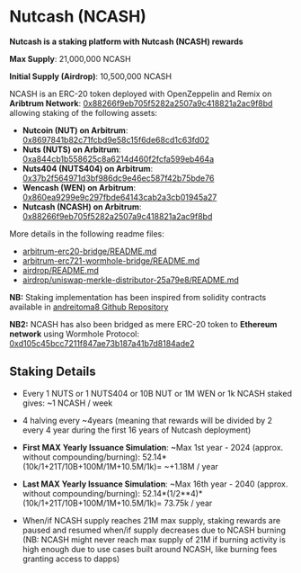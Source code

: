 # Nutcash (NCASH)

**Nutcash is a staking platform with Nutcash (NCASH) rewards**

**Max Supply**: 21,000,000 NCASH

**Initial Supply (Airdrop)**: 10,500,000 NCASH

NCASH is an ERC-20 token deployed with OpenZeppelin and Remix on **Aribtrum Network**: [0x88266f9eb705f5282a2507a9c418821a2ac9f8bd](https://arbiscan.io/token/0x88266f9eb705f5282a2507a9c418821a2ac9f8bd#code) allowing staking of the following assets: 

- **Nutcoin (NUT) on Arbitrum**: [0x8697841b82c71fcbd9e58c15f6de68cd1c63fd02](https://arbiscan.io/token/0x8697841b82c71fcbd9e58c15f6de68cd1c63fd02#code)
- **Nuts (NUTS) on Arbitrum**: [0xa844cb1b558625c8a6214d460f2fcfa599eb464a](https://arbiscan.io/address/0xa844cb1b558625c8a6214d460f2fcfa599eb464a#code)
- **Nuts404 (NUTS404) on Arbitrum**: [0x37b2f564971d3bf986dc9e46ec587f42b75bde76](https://arbiscan.io/token/0x37b2f564971d3bf986dc9e46ec587f42b75bde76#code)
- **Wencash (WEN) on Arbitrum**: [0x860ea9299e9c297fbde64143cab2a3cb01945a27](https://arbiscan.io/token/0x860ea9299e9c297fbde64143cab2a3cb01945a27#code)
- **Nutcash (NCASH) on Arbitrum**: [0x88266f9eb705f5282a2507a9c418821a2ac9f8bd](https://arbiscan.io/token/0x88266f9eb705f5282a2507a9c418821a2ac9f8bd#code)

More details in the following readme files: 

- [arbitrum-erc20-bridge/README.md](arbitrum-erc20-bridge/README.md)
- [arbitrum-erc721-wormhole-bridge/README.md](arbitrum-erc721-wormhole-bridge/README.md)
- [airdrop/README.md](airdrop/README.md)
- [airdrop/uniswap-merkle-distributor-25a79e8/README.md](airdrop/uniswap-merkle-distributor-25a79e8/README.md)

**NB:** Staking implementation has been inspired from solidity contracts available in [andreitoma8 Github Repository](https://github.com/andreitoma8/Synthetix-ERC721-Staking)

**NB2:** NCASH has also been bridged as mere ERC-20 token to **Ethereum network** using Wormhole Protocol: [0xd105c45bcc7211f847ae73b187a41b7d8184ade2](https://etherscan.io/token/0xd105c45bcc7211f847ae73b187a41b7d8184ade2#code)

## Staking Details

- Every 1 NUTS or 1 NUTS404 or 10B NUT or 1M WEN or 1k NCASH staked gives: ~1 NCASH / week

- 4 halving every ~4years (meaning that rewards will be divided by 2 every 4 year during the first 16 years of Nutcash deployment)

- **First MAX Yearly Issuance Simulation**: ~Max 1st year - 2024 (approx. without compounding/burning): 52.14*(10k/1+21T/10B+100M/1M+10.5M/1k)= ~+1.18M / year

- **Last MAX Yearly Issuance Simulation**: ~Max 16th year - 2040 (approx. without compounding/burning): 52.14*(1/2**4)*(10k/1+21T/10B+100M/1M+10.5M/1k)= 73.75k / year

- When/if NCASH supply reaches 21M max supply, staking rewards are paused and resumed when/if supply decreases due to NCASH burning (NB: NCASH might never reach max supply of 21M if burning activity is high enough due to use cases built around NCASH, like burning fees granting access to dapps)
